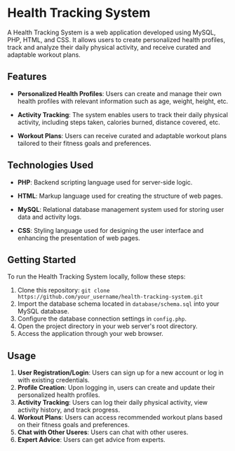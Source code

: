 # Health Tracking System

A Health Tracking System is a web application developed using MySQL, PHP, HTML, and CSS. It allows users to create personalized health profiles, track and analyze their daily physical activity, and receive curated and adaptable workout plans.

## Features

- **Personalized Health Profiles**: Users can create and manage their own health profiles with relevant information such as age, weight, height, etc.
  
- **Activity Tracking**: The system enables users to track their daily physical activity, including steps taken, calories burned, distance covered, etc.
  
- **Workout Plans**: Users can receive curated and adaptable workout plans tailored to their fitness goals and preferences.
  
## Technologies Used

- **PHP**: Backend scripting language used for server-side logic.
  
- **HTML**: Markup language used for creating the structure of web pages.
  
- **MySQL**: Relational database management system used for storing user data and activity logs.
  
- **CSS**: Styling language used for designing the user interface and enhancing the presentation of web pages.
  
## Getting Started

To run the Health Tracking System locally, follow these steps:

1. Clone this repository: `git clone https://github.com/your_username/health-tracking-system.git`
2. Import the database schema located in `database/schema.sql` into your MySQL database.
3. Configure the database connection settings in `config.php`.
4. Open the project directory in your web server's root directory.
5. Access the application through your web browser.

## Usage

1. **User Registration/Login**: Users can sign up for a new account or log in with existing credentials.
2. **Profile Creation**: Upon logging in, users can create and update their personalized health profiles.
3. **Activity Tracking**: Users can log their daily physical activity, view activity history, and track progress.
4. **Workout Plans**: Users can access recommended workout plans based on their fitness goals and preferences.
5. **Chat with Other Useres**: Users can chat with other useres.
6. **Expert Advice**: Users can get advice from experts.
